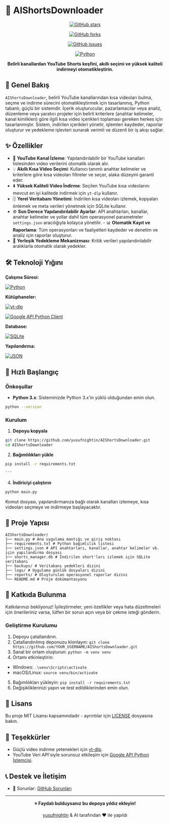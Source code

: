 # 🚀 AIShortsDownloader

<div align="center">

[![GitHub stars](https://img.shields.io/github/stars/yusufnightin/AIShortsDownloader?style=for-the-badge)](https://github.com/yusufnightin/AIShortsDownloader/stargazers)

[![GitHub forks](https://img.shields.io/github/forks/yusufnightin/AIShortsDownloader?style=for-the-badge)](https://github.com/yusufnightin/AIShortsDownloader/network)

[![GitHub issues](https://img.shields.io/github/issues/yusufnightin/AIShortsDownloader?style=for-the-badge)](https://github.com/yusufnightin/AIShortsDownloader/issues)

[![Python](https://img.shields.io/badge/python-3.x-blue?style=for-the-badge&logo=python)](https://www.python.org/)

**Belirli kanallardan YouTube Shorts keşfini, akıllı seçimi ve yüksek kaliteli indirmeyi otomatikleştirin.**

</div>

## 📖 Genel Bakış

`AIShortsDownloader`, belirli YouTube kanallarından kısa videoları bulma, seçme ve indirme sürecini otomatikleştirmek için tasarlanmış, Python tabanlı, güçlü bir sistemdir. İçerik oluşturucular, pazarlamacılar veya analiz, düzenleme veya yaratıcı projeler için belirli kriterlere (anahtar kelimeler, kanal kimlikleri) göre ilgili kısa video içerikleri toplaması gereken herkes için tasarlanmıştır. Sistem, indirilen içerikleri yönetir, işlemleri kaydeder, raporlar oluşturur ve yedekleme işlevleri sunarak verimli ve düzenli bir iş akışı sağlar.

## ✨ Özellikler

- 🎯 **YouTube Kanal İzleme**: Yapılandırılabilir bir YouTube kanalları listesinden video verilerini otomatik olarak alır.
- 💡 **Akıllı Kısa Video Seçimi**: Kullanıcı tanımlı anahtar kelimeler ve kriterlere göre kısa videoları filtreler ve seçer, alaka düzeyini garanti eder.
- ⬇️ **Yüksek Kaliteli Video İndirme**: Seçilen YouTube kısa videolarını mevcut en iyi kalitede indirmek için `yt-dlp` kullanır.
- 🗄️ **Yerel Veritabanı Yönetimi**: İndirilen kısa videoları izlemek, kopyaları önlemek ve meta verileri yönetmek için SQLite kullanır.
- ⚙️ **Son Derece Yapılandırılabilir Ayarlar**: API anahtarları, kanallar, anahtar kelimeler ve yollar dahil tüm operasyonel parametreler `settings.json` aracılığıyla kolayca yönetilir. - 📊 **Otomatik Kayıt ve Raporlama**: Tüm operasyonları ve faaliyetleri kaydeder ve denetim ve analiz için raporlar oluşturur.
- 💾 **Yerleşik Yedekleme Mekanizması**: Kritik verileri yapılandırılabilir aralıklarla otomatik olarak yedekler.

## 🛠️ Teknoloji Yığını

**Çalışma Süresi:**

[![Python](https://img.shields.io/badge/Python-3.x-3776AB?style=for-the-badge&logo=python&logoColor=white)](https://www.python.org/)

**Kütüphaneler:**

[![yt-dlp](https://img.shields.io/badge/yt--dlp-latest-green?style=for-the-badge)](https://github.com/yt-dlp/yt-dlp)

[![Google API Python Client](https://img.shields.io/badge/Google_API_Client-Python-4285F4?style=for-the-badge&logo=google&logoColor=white)](https://github.com/googleapis/google-api-python-client)

**Database:**

[![SQLite](https://img.shields.io/badge/SQLite-07405E?style=for-the-badge&logo=sqlite&logoColor=white)](https://www.sqlite.org/index.html)

**Yapılandırma:**

[![JSON](https://img.shields.io/badge/JSON-000000?style=for-the-badge&logo=json&logoColor=white)](https://www.json.org/json-en.html)

## 🚀 Hızlı Başlangıç

### Önkoşullar
- **Python 3.x**: Sisteminizde Python 3.x'in yüklü olduğundan emin olun.
```bash
python --version
```

### Kurulum

1. **Depoyu kopyala**
```bash
git clone https://github.com/yusufnightin/AIShortsDownloader.git
cd AIShortsDownloader
```

2. **Bağımlılıkları yükle**
```bash
pip install -r requirements.txt
```
    ```

4. **İndiriciyi çalıştırın**
```bash
python main.py
```
Komut dosyası, yapılandırmanıza bağlı olarak kanalları izlemeye, kısa videoları seçmeye ve indirmeye başlayacaktır.

## 📁 Proje Yapısı

```
AIShortsDownloader/
├── main.py # Ana uygulama mantığı ve giriş noktası
├── requirements.txt # Python bağımlılık listesi
├── settings.json # API anahtarları, kanallar, anahtar kelimeler vb. için yapılandırma dosyası
├── shorts_manager.db # İndirilen short'ları izlemek için SQLite veritabanı
├── backups/ # Veritabanı yedekleri dizini
├── logs/ # Uygulama günlük dosyaları dizini
├── reports/ # Oluşturulan operasyonel raporlar dizini
└── README.md # Proje dokümantasyonu
```


## 🤝 Katkıda Bulunma

Katkılarınızı bekliyoruz! İyileştirmeler, yeni özellikler veya hata düzeltmeleri için önerileriniz varsa, lütfen bir sorun açın veya bir çekme isteği gönderin.

### Geliştirme Kurulumu
1. Depoyu çatallandırın.
2. Çatallandırılmış deponuzu klonlayın: `git clone https://github.com/YOUR_USERNAME/AIShortsDownloader.git`
3. Sanal bir ortam oluşturun: `python -m venv venv`
4. Ortamı etkinleştirin:
* Windows: `.\venv\Scripts\activate`
* macOS/Linux: `source venv/bin/activate`
5. Bağımlılıkları yükleyin: `pip install -r requirements.txt`
6. Değişikliklerinizi yapın ve test edildiklerinden emin olun.

## 📄 Lisans

Bu proje MIT Lisansı kapsamındadır - ayrıntılar için [LICENSE](LICENSE) dosyasına bakın. <!-- TODO: LICENSE dosyası ekle -->

## 🙏 Teşekkürler

- Güçlü video indirme yetenekleri için [yt-dlp](https://github.com/yt-dlp/yt-dlp).
- YouTube Veri API'siyle sorunsuz etkileşim için [Google API Python İstemcisi](https://github.com/googleapis/google-api-python-client).

## 📞 Destek ve İletişim

- 🐛 Sorunlar: [GitHub Sorunları](https://github.com/yusufnightin/AIShortsDownloader/issues)

---

<div align="center">

**⭐ Faydalı bulduysanız bu depoya yıldız ekleyin!**

[yusufnightin](https://github.com/yusufnightin) & AI tarafından ❤️ ile yapıldı

</div>

